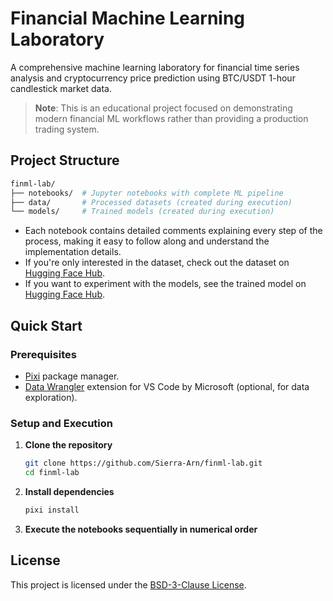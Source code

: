 # **Financial Machine Learning Laboratory**

A comprehensive machine learning laboratory for financial time series analysis and cryptocurrency price prediction using BTC/USDT 1-hour candlestick market data.

> **Note**:
This is an educational project focused on demonstrating modern financial ML workflows rather than providing a production trading system.

## **Project Structure**

```bash
finml-lab/
├── notebooks/  # Jupyter notebooks with complete ML pipeline
├── data/       # Processed datasets (created during execution)
└── models/     # Trained models (created during execution)
```

- Each notebook contains detailed comments explaining every step of the process, making it easy to follow along and understand the implementation details.
- If you're only interested in the dataset, check out the dataset on [Hugging Face Hub](https://huggingface.co/datasets/Sierra-Arn/finml-lab-data).
- If you want to experiment with the models, see the trained model on [Hugging Face Hub](https://huggingface.co/Sierra-Arn/finml-lab-xgboost).

## **Quick Start**

### **Prerequisites**
- [Pixi](https://pixi.sh/latest/ ) package manager.
- [Data Wrangler](https://marketplace.visualstudio.com/items?itemName=ms-toolsai.datawrangler) extension for VS Code by Microsoft (optional, for data exploration). 

### **Setup and Execution**

1. **Clone the repository**
   ```bash
   git clone https://github.com/Sierra-Arn/finml-lab.git
   cd finml-lab
   ```

2. **Install dependencies**
   ```bash
   pixi install
   ```

3. **Execute the notebooks sequentially in numerical order**

## **License**

This project is licensed under the [BSD-3-Clause License](LICENSE).